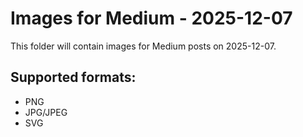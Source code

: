 # Images for Medium - 2025-12-07

This folder will contain images for Medium posts on 2025-12-07.

## Supported formats:
- PNG
- JPG/JPEG
- SVG
